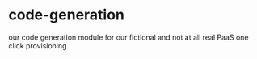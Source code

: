 # code-generation
our code generation module for our fictional and not at all real PaaS one click provisioning
